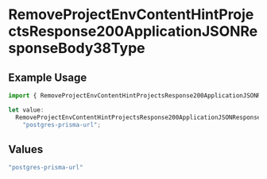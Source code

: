 # RemoveProjectEnvContentHintProjectsResponse200ApplicationJSONResponseBody38Type

## Example Usage

```typescript
import { RemoveProjectEnvContentHintProjectsResponse200ApplicationJSONResponseBody38Type } from "@vercel/sdk/models/operations/removeprojectenv.js";

let value:
  RemoveProjectEnvContentHintProjectsResponse200ApplicationJSONResponseBody38Type =
    "postgres-prisma-url";
```

## Values

```typescript
"postgres-prisma-url"
```